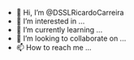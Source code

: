 - 👋 Hi, I’m @DSSLRicardoCarreira
- 👀 I’m interested in ...
- 🌱 I’m currently learning ...
- 💞️ I’m looking to collaborate on ...
- 📫 How to reach me ...

<!---
DSSLRicardoCarreira/DSSLRicardoCarreira is a ✨ special ✨ repository because its `README.md` (this file) appears on your GitHub profile.
You can click the Preview link to take a look at your changes.
--->
